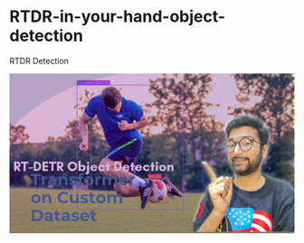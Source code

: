 # RTDR-in-your-hand-object-detection
RTDR Detection


[![Watch the video](https://github.com/pyresearch/RTDR-in-your-hand-object-detection/blob/main/Copy%20of%20Copy%20of%20Diital%20(2).png)](https://www.youtube.com/watch?v=sBARif4DnL4&t=429s)
